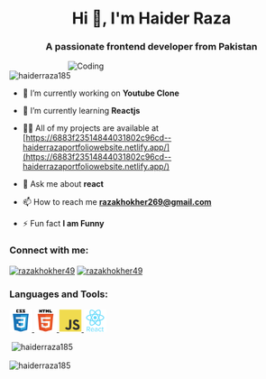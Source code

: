 <h1 align="center">Hi 👋, I'm Haider Raza</h1>
<h3 align="center">A passionate frontend developer from Pakistan</h3>
<img align="right" alt="Coding" width="400" src"https://camo.githubusercontent.com/e260e183219eaaa41785a3ff8e19fd2bc271cfd2c1073b2d51168f0a76446a1d/68747470733a2f2f67696664622e636f6d2f696d616765732f686967682f616e696d617465642d63686f636b2d636f64696e672d6337386636656c6a333273666f6938712e77656270">

<p align="left"> <img src="https://komarev.com/ghpvc/?username=haiderraza185&label=Profile%20views&color=0e75b6&style=flat" alt="haiderraza185" /> </p>

- 🔭 I’m currently working on **Youtube Clone**

- 🌱 I’m currently learning **Reactjs**

- 👨‍💻 All of my projects are available at [https://6883f23514844031802c96cd--haiderrazaportfoliowebsite.netlify.app/](https://6883f23514844031802c96cd--haiderrazaportfoliowebsite.netlify.app/)

- 💬 Ask me about **react**

- 📫 How to reach me **razakhokher269@gmail.com**

- ⚡ Fun fact **I am Funny**

<h3 align="left">Connect with me:</h3>
<p align="left">
<a href="https://fb.com/razakhokher49" target="blank"><img align="center" src="https://raw.githubusercontent.com/rahuldkjain/github-profile-readme-generator/master/src/images/icons/Social/facebook.svg" alt="razakhokher49" height="30" width="40" /></a>
<a href="https://instagram.com/razakhokher49" target="blank"><img align="center" src="https://raw.githubusercontent.com/rahuldkjain/github-profile-readme-generator/master/src/images/icons/Social/instagram.svg" alt="razakhokher49" height="30" width="40" /></a>
</p>

<h3 align="left">Languages and Tools:</h3>
<p align="left"> <a href="https://www.w3schools.com/css/" target="_blank" rel="noreferrer"> <img src="https://raw.githubusercontent.com/devicons/devicon/master/icons/css3/css3-original-wordmark.svg" alt="css3" width="40" height="40"/> </a> <a href="https://www.w3.org/html/" target="_blank" rel="noreferrer"> <img src="https://raw.githubusercontent.com/devicons/devicon/master/icons/html5/html5-original-wordmark.svg" alt="html5" width="40" height="40"/> </a> <a href="https://developer.mozilla.org/en-US/docs/Web/JavaScript" target="_blank" rel="noreferrer"> <img src="https://raw.githubusercontent.com/devicons/devicon/master/icons/javascript/javascript-original.svg" alt="javascript" width="40" height="40"/> </a> <a href="https://reactjs.org/" target="_blank" rel="noreferrer"> <img src="https://raw.githubusercontent.com/devicons/devicon/master/icons/react/react-original-wordmark.svg" alt="react" width="40" height="40"/> </a> </p>

<p>&nbsp;<img align="center" src="https://github-readme-stats.vercel.app/api?username=haiderraza185&show_icons=true&locale=en" alt="haiderraza185" /></p>

<p><img align="center" src="https://github-readme-streak-stats.herokuapp.com/?user=haiderraza185&" alt="haiderraza185" /></p>
